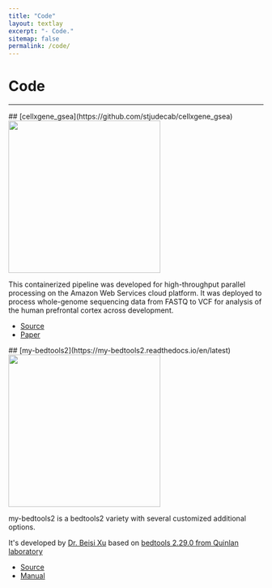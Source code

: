 ```yaml
---
title: "Code"
layout: textlay
excerpt: "- Code."
sitemap: false
permalink: /code/
---
```



# Code

---

<div class="row">
<div class="col-sm-6">
## [cellxgene_gsea](https://github.com/stjudecab/cellxgene_gsea)


<img src="{{ site.url }}{{ site.baseurl }}/images/codepic/cellxgene_gsea.png" style="height: 300px"> 

This containerized pipeline was developed for high-throughput parallel processing on the Amazon Web Services cloud platform. It was deployed to process whole-genome sequencing data from FASTQ to VCF for analysis of the human prefrontal cortex across development.

- <a href="https://github.com/stjudecab/cellxgene_gsea"><i class='fab fa-github'></i> Source</a>
- <a href="https://covidexpress.herokuapp.com/"><i class='fa fa-book'></i> Paper</a>

</div>
<div class="col-sm-6">
## [my-bedtools2](https://my-bedtools2.readthedocs.io/en/latest)


<img src="{{ site.url }}{{ site.baseurl }}/images/codepic/my-bedtools2.png" style="height: 300px"> 


my-bedtools2 is a bedtools2 variety with several customized additional options.

It's developed by [Dr. Beisi Xu](https://github.com/xubeisi) based on [bedtools 2.29.0 from Quinlan laboratory](https://github.com/arq5x/bedtools2/releases/tag/v2.29.0)


- <a href="https://github.com/xubeisi/bedtools2"><i class='fab fa-github'></i> Source</a>
- <a href="https://my-bedtools2.readthedocs.io/en/latest"><i class='fa fa-book'></i> Manual</a>

</div>

